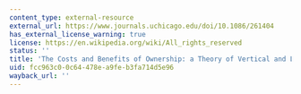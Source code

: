 ```yaml
---
content_type: external-resource
external_url: https://www.journals.uchicago.edu/doi/10.1086/261404
has_external_license_warning: true
license: https://en.wikipedia.org/wiki/All_rights_reserved
status: ''
title: 'The Costs and Benefits of Ownership: a Theory of Vertical and Lateral Integration'
uid: fcc963c0-0c64-478e-a9fe-b3fa714d5e96
wayback_url: ''
---
```

